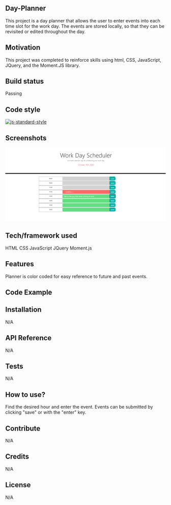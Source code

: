 ## Day-Planner
This project is a day planner that allows the user to enter events into each time slot for the work day. The events are stored locally, so that they can be revisited or edited throughout the day.

## Motivation
This project was completed to reinforce skills using html, CSS, JavaScript, JQuery, and the Moment.JS library.

## Build status
Passing

## Code style
[![js-standard-style](https://img.shields.io/badge/code%20style-standard-brightgreen.svg?style=flat)](https://github.com/feross/standard)
 
## Screenshots
<img src="./planner-screenshot.png"></img>

## Tech/framework used
HTML
CSS
JavaScript
JQuery
Moment.js

## Features
Planner is color coded for easy reference to future and past events.

## Code Example


## Installation
N/A

## API Reference
N/A

## Tests
N/A

## How to use?
Find the desired hour and enter the event. Events can be submitted by clicking "save" or with the "enter" key.

## Contribute
N/A

## Credits
N/A


## License
N/A
